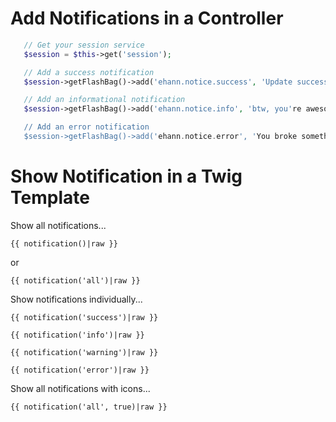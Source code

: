 Add Notifications in a Controller
=
```php
   // Get your session service
   $session = $this->get('session');

   // Add a success notification
   $session->getFlashBag()->add('ehann.notice.success', 'Update successful!');

   // Add an informational notification
   $session->getFlashBag()->add('ehann.notice.info', 'btw, you're awesome');

   // Add an error notification
   $session->getFlashBag()->add('ehann.notice.error', 'You broke something!');
```

Show Notification in a Twig Template
=

Show all notifications...

```twig
{{ notification()|raw }}
```
or 
```twig
{{ notification('all')|raw }}
```

Show notifications individually...
```twig
{{ notification('success')|raw }}

{{ notification('info')|raw }}

{{ notification('warning')|raw }}

{{ notification('error')|raw }}
```

Show all notifications with icons...
```twig
{{ notification('all', true)|raw }}
```
